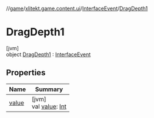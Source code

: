 //[game](../../../../index.md)/[xlitekt.game.content.ui](../../index.md)/[InterfaceEvent](../index.md)/[DragDepth1](index.md)

# DragDepth1

[jvm]\
object [DragDepth1](index.md) : [InterfaceEvent](../index.md)

## Properties

| Name | Summary |
|---|---|
| [value](../value.md) | [jvm]<br>val [value](../value.md): [Int](https://kotlinlang.org/api/latest/jvm/stdlib/kotlin/-int/index.html) |
